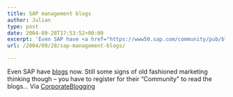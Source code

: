 ```yaml
---
title: SAP management blogs
author: Julian
type: post
date: 2004-09-28T17:53:52+00:00
excerpt: 'Even SAP have <a href="https://www50.sap.com/community/pub/blogs.aspx">blogs</a> now.'
url: /2004/09/28/sap-management-blogs/

---
```

Even SAP have [blogs][1] now. Still some signs of old fashioned marketing thinking though &#8211; you have to register for their &#8220;Community&#8221; to read the blogs&#8230; Via [CorporateBlogging][2]

 [1]: https://www50.sap.com/community/pub/blogs.aspx
 [2]: https://www.corporateblogging.info/2004/09/blogging-company-promotes-blogging-to.asp
